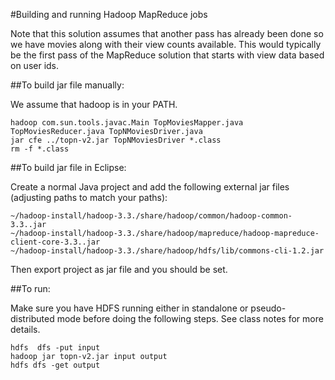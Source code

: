 
#Building and running Hadoop MapReduce jobs

Note that this solution assumes that another pass has already been done so we have movies along with
their view counts available. This would typically be the first pass of the MapReduce solution that
starts with view data based on user ids.

##To build jar file manually:

We assume that hadoop is in your PATH.
```
hadoop com.sun.tools.javac.Main TopMoviesMapper.java TopMoviesReducer.java TopNMoviesDriver.java
jar cfe ../topn-v2.jar TopNMoviesDriver *.class
rm -f *.class
```

##To build jar file in Eclipse:

Create a normal Java project and add the following external jar files (adjusting paths to match your
paths):

```
~/hadoop-install/hadoop-3.3./share/hadoop/common/hadoop-common-3.3..jar
~/hadoop-install/hadoop-3.3./share/hadoop/mapreduce/hadoop-mapreduce-client-core-3.3..jar
~/hadoop-install/hadoop-3.3./share/hadoop/hdfs/lib/commons-cli-1.2.jar
```

Then export project as jar file and you should be set.

##To run:

Make sure you have HDFS running either in standalone or pseudo-distributed mode before doing
the following steps. See class notes for more details.

```
hdfs  dfs -put input
hadoop jar topn-v2.jar input output
hdfs dfs -get output
```


